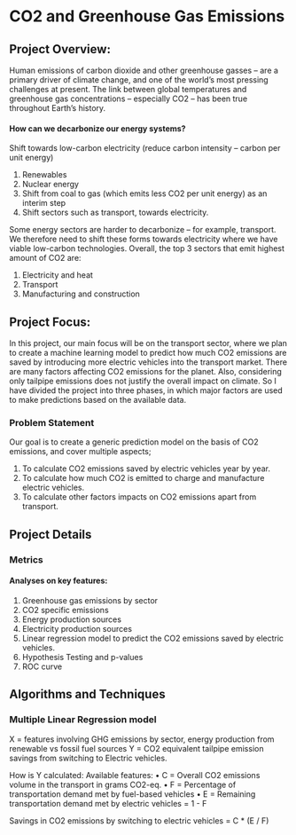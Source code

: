 # CO2 and Greenhouse Gas Emissions
## Project Overview:
Human emissions of carbon dioxide and other greenhouse gasses – are a primary driver of climate change, and one of the world’s most pressing challenges at present. The link between global temperatures and greenhouse gas concentrations – especially CO2 – has been true throughout Earth’s history.
#### How can we decarbonize our energy systems?
Shift towards low-carbon electricity (reduce carbon intensity – carbon per unit energy)
1. Renewables
2. Nuclear energy
3. Shift from coal to gas (which emits less CO2 per unit energy) as an interim step
4. Shift sectors such as transport, towards electricity.

Some energy sectors are harder to decarbonize – for example, transport. We therefore need to shift these forms towards electricity where we have viable low-carbon technologies.
Overall, the top 3 sectors that emit highest amount of CO2 are:

1. Electricity and heat
2. Transport
3. Manufacturing and construction

## Project Focus:
In this project, our main focus will be on the transport sector, where we plan to create a machine learning model to predict how much CO2 emissions are saved by introducing more electric vehicles into the transport market.
There are many factors affecting CO2 emissions for the planet. Also, considering only tailpipe emissions does not justify the overall impact on climate. So I have divided the project into three phases, in which major factors are used to make predictions based on the available data.
### Problem Statement  
Our goal is to create a generic prediction model on the basis of CO2 emissions, and cover multiple aspects;
1.	To calculate CO2 emissions saved by electric vehicles year by year.
2.	To calculate how much CO2 is emitted to charge and manufacture electric vehicles.
3.	To calculate other factors impacts on  CO2 emissions apart from transport.


## Project Details
### Metrics
#### Analyses on key features:
1.	Greenhouse gas emissions by sector
2.	CO2 specific emissions
3.	Energy production sources
4.	Electricity production sources
2.	Linear regression model to predict the CO2 emissions saved by electric vehicles.
3.	Hypothesis Testing and p-values
4.	ROC curve


## Algorithms and Techniques 
### Multiple Linear Regression model

X = features involving GHG emissions by sector, energy production from renewable vs fossil fuel sources
Y = CO2 equivalent tailpipe emission savings from switching to Electric vehicles.

How is Y calculated:
Available features:
•	C = Overall CO2 emissions volume in the transport in grams CO2-eq.
•	F = Percentage of transportation demand met by fuel-based vehicles
•	E = Remaining transportation demand met by electric vehicles = 1 - F

Savings in CO2 emissions by switching to electric vehicles = C * (E / F)


